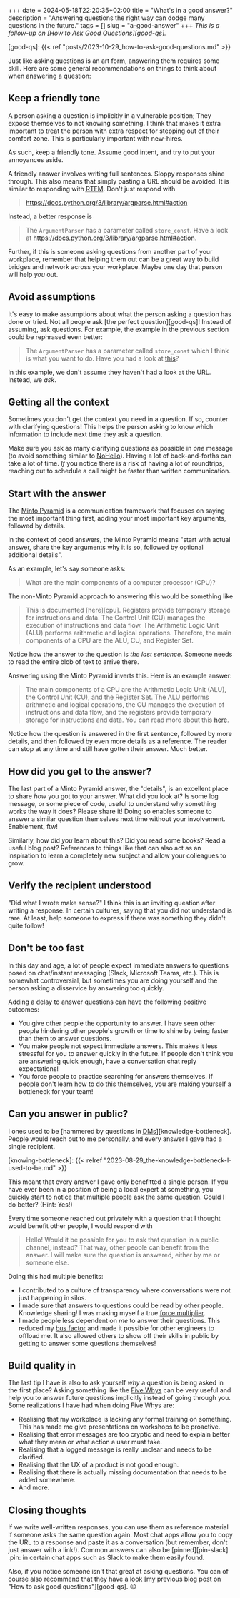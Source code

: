 +++
date = 2024-05-18T22:20:35+02:00
title = "What's in a good answer?"
description = "Answering questions the right way can dodge many questions in the future."
tags = []
slug = "a-good-answer"
+++
_This is a follow-up on [How to Ask Good Questions][good-qs]._

[good-qs]: {{< ref "posts/2023-10-29_how-to-ask-good-questions.md" >}}

Just like asking questions is an art form, answering them requires some skill.
Here are some general recommendations on things to think about when answering a
question:

## Keep a friendly tone

A person asking a question is implicitly in a vulnerable position; They expose
themselves to not knowing something. I think that makes it extra important to
treat the person with extra respect for stepping out of their comfort zone.
This is particularly important with new-hires.

As such, keep a friendly tone. Assume good intent, and try to put your
annoyances aside. 

A friendly answer involves writing full sentences. Sloppy responses shine
through. This also means that simply pasting a URL should be avoided. It
is similar to responding with <abbr title="Read The F-ing Manual">RTFM</abbr>.
Don't just respond with

> https://docs.python.org/3/library/argparse.html#action

Instead, a better response is

> The `ArgumentParser` has a parameter called `store_const`. Have a look at
> https://docs.python.org/3/library/argparse.html#action.

Further, if this is someone asking questions from another part of your
workplace, remember that helping them out can be a great way to build
bridges and network across your workplace. Maybe one day that person will help
_you_ out.

## Avoid assumptions

It's easy to make assumptions about what the person asking a question has done or
tried. Not all people ask [the perfect question][good-qs]! Instead of assuming,
ask questions. For example, the example in the previous section could be
rephrased even better:

> The `ArgumentParser` has a parameter called `store_const` which I think is
> what you want to do. Have you had a look at
> [this](https://docs.python.org/3/library/argparse.html#action)?

In this example, we don't assume they haven't had a look at the URL. Instead,
we _ask_.

## Getting all the context

Sometimes you don't get the context you need in a question. If so, counter with
clarifying questions! This helps the person asking to know which information to
include next time they ask a question.

Make sure you ask as many clarifying questions as possible in _one_ message (to
avoid something similar to [NoHello][nohello]). Having a lot of back-and-forths
can take a lot of time. _If_ you notice there is a risk of having a lot of
roundtrips, reaching out to schedule a call might be faster than written
communication.

[nohello]: https://nohello.net

## Start with the answer

The [Minto Pyramid][minto] is a communication framework that focuses on saying
the most important thing first, adding your most important key arguments,
followed by details.

[minto]: https://untools.co/minto-pyramid

In the context of good answers, the Minto Pyramid means "start with actual
answer, share the key arguments why it is so, followed by optional additional
details".

As an example, let's say someone asks:

> What are the main components of a computer processor (CPU)?

The non-Minto Pyramid approach to answering this would be something like

> This is documented [here][cpu]. Registers provide temporary storage for
> instructions and data. The Control Unit (CU) manages the execution of
> instructions and data flow. The Arithmetic Logic Unit (ALU) performs
> arithmetic and logical operations. Therefore, the main components of a CPU
> are the ALU, CU, and Register Set.

Notice how the answer to the question is _the last sentence_. Someone
needs to read the entire blob of text to arrive there.

Answering using the Minto Pyramid inverts this. Here is an example answer:

> The main components of a CPU are the Arithmetic Logic Unit (ALU), the Control
> Unit (CU), and the Register Set. The ALU performs arithmetic and logical
> operations, the CU manages the execution of instructions and data flow, and the
> registers provide temporary storage for instructions and data. You can read more
> about this [here][cpus].

Notice how the question is answered in the first sentence, followed by more
details, and then followed by even more details as a reference. The reader can
stop at any time and still have gotten their answer. Much better.

[cpus]: https://en.wikipedia.org/wiki/Central_processing_unit 

## How did you get to the answer?

The last part of a Minto Pyramid answer, the "details", is an excellent place
to share _how_ you got to your answer. What did you look at? Is some log message,
or some piece of code, useful to understand why something works the way it does?
Please share it! Doing so enables someone to answer a similar question
themselves next time without your involvement. Enablement, ftw!

Similarly, how did _you_ learn about this? Did you read some books? Read a
useful blog post? References to things like that can also act as an inspiration
to learn a completely new subject and allow your colleagues to grow.

## Verify the recipient understood

"Did what I wrote make sense?" I think this is an inviting question after
writing a response. In certain cultures, saying that you did not understand is
rare. At least, help someone to express if there was something they didn't
quite follow!

## Don't be too fast

In this day and age, a lot of people expect immediate answers to questions posed
on chat/instant messaging (Slack, Microsoft Teams, etc.). This is somewhat
controversial, but sometimes you are doing yourself and the person asking a
disservice by answering too quickly.

Adding a delay to answer questions can have the following positive outcomes:

 * You give other people the opportunity to answer. I have seen other people
   hindering other people's growth or time to shine by being faster than them
   to answer questions.
 * You make people not expect immediate answers. This makes it less stressful
   for you to answer quickly in the future. If people don't think you are
   answering quick enough, have a conversation chat reply expectations!
 * You force people to practice searching for answers themselves. If people
   don't learn how to do this themselves, you are making yourself a bottleneck
   for your team!

## Can you answer in public?

I ones used to be [hammered by questions in <abbr title="Direct
Messages">DMs</abbr>][knowledge-bottleneck]. People would reach out to me
personally, and every answer I gave had a single recipient.

[knowing-bottleneck]: {{< relref "2023-08-29_the-knowledge-bottleneck-I-used-to-be.md" >}}

This meant that every answer I gave only benefitted a single person. If you
have ever been in a position of being a local expert at something, you quickly
start to notice that multiple people ask the same question. Could I do better?
(Hint: Yes!)

Every time someone reached out privately with a question that I thought would
benefit other people, I would respond with

> Hello! Would it be possible for you to ask that question in a public
> channel, instead? That way, other people can benefit from the answer. I will
> make sure the question is answered, either by me or someone else.

Doing this had multiple benefits:

 * I contributed to a culture of transparency where conversations were not just
   happening in silos.
 * I made sure that answers to questions could be read by other people.
   Knowledge sharing! I was making myself a true [force
   multiplier][force-multiplier].
 * I made people less dependent on _me_ to answer their questions. This reduced
   my [bus factor][bus-factor] and made it possible for other engineers to
   offload me. It also allowed others to show off their skills in public by
   getting to answer some questions themselves!

[force-multiplier]: https://www.amazon.se/-/en/Tony-Chatman/dp/0998992704
[bus-factor]: https://en.wikipedia.org/wiki/Bus_factor

## Build quality in

The last tip I have is also to ask yourself _why_ a question is being asked in
the first place? Asking something like the [Five Whys][five-whys] can be very
useful and help you to answer future questions implicitly instead of going
through you. Some realizations I have had when doing Five Whys are:

 * Realising that my workplace is lacking any formal training on something.
   This has made me give presentations on workshops to be proactive.
 * Realising that error messages are too cryptic and need to explain better
   what they mean or what action a user must take.
 * Realising that a logged message is really unclear and needs to be clarified.
 * Realising that the UX of a product is not good enough.
 * Realising that there is actually missing documentation that needs to be
   added somewhere.
 * And more.

[five-whys]: https://en.wikipedia.org/wiki/Five_whys

## Closing thoughts

If we write well-written responses, you can use them as reference material if
someone asks the same question again. Most chat apps allow you to copy the URL
to a response and paste it as a conversation (but remember, don't just answer
with a link!). Common answers can also be [pinned][pin-slack] :pin: in certain
chat apps such as Slack to make them easily found.

Also, if you notice someone isn't that great at asking questions. You can of
course also recommend that they have a look [my previous blog post on "How to
ask good questions"][good-qs]. :wink:
